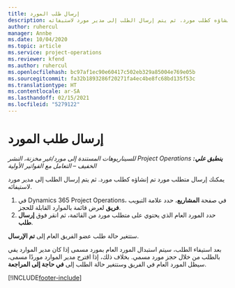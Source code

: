 ```yaml
---
title: إرسال طلب المورد
description: يمكنك إرسال متطلب مورد تم إنشاؤه كطلب مورد. ثم يتم إرسال الطلب إلى مدير مورد لاستيفائه.
author: ruhercul
manager: Annbe
ms.date: 10/04/2020
ms.topic: article
ms.service: project-operations
ms.reviewer: kfend
ms.author: ruhercul
ms.openlocfilehash: bc97af1ec90e60417c502eb329a85004e769e05b
ms.sourcegitcommit: fa32b1893286f20271fa4ec4be8fc68bd135f53c
ms.translationtype: HT
ms.contentlocale: ar-SA
ms.lasthandoff: 02/15/2021
ms.locfileid: "5279122"
---
```

# <a name="submit-a-resource-request"></a>إرسال طلب المورد

_**ينطبق علي:** ‏‫Project Operations للسيناريوهات المستندة إلى مورد/غير مخزنة‬، ‏‫النشر الخفيف – التعامل مع الفواتير الأولية‬_

يمكنك إرسال متطلب مورد تم إنشاؤه كطلب مورد. ثم يتم إرسال الطلب إلى مدير مورد لاستيفائه.

1. في Dynamics 365 Project Operations، في صفحة **المشاريع**، حدد علامة التبويب **فريق** لعرض قائمة بالموارد القابلة للحجز. 
2. حدد المورد العام الذي يحتوي على متطلب مورد من القائمة، ثم انقر فوق **إرسال طلب**.

ستتغير حالة طلب عضو الفريق العام إلى **تم الإرسال**.

بعد استيفاء الطلب، سيتم استبدال المورد العام بمورد مسمى إذا كان مدير الموارد يفي بالطلب من خلال حجز مورد مسمي. بخلاف ذلك، إذا اقترح مدير الموارد موردًا مسمى، سيظل المورد العام في الفريق وستتغير حالة الطلب إلى **في حاجة إلى المراجعة**.


[!INCLUDE[footer-include](../includes/footer-banner.md)]